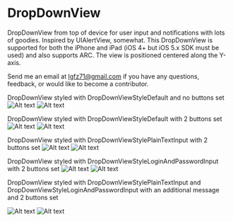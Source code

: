 DropDownView
============

DropDownView from top of device for user input and notifications with lots of goodies. Inspired by UIAlertView, somewhat.
This DropDownView is supported for both the iPhone and iPad (iOS 4+ but iOS 5.x SDK must be used) and also supports ARC. 
The view is positioned centered along the Y-axis.

Send me an email at lgfz71@gmail.com if you have any questions, feedback, or would like to become a contributor.

DropDownView styled with DropDownViewStyleDefault and no buttons set
![Alt text](https://raw.github.com/gfranks/ios_DropDownView/master/Screenshots/DropDownViewScreenStyleDefaultNoButtonsHalf.png)
![Alt text](https://raw.github.com/gfranks/ios_DropDownView/master/Screenshots/DropDownViewScreenStyleDefaultNoButtonsFull.png)

DropDownView styled with DropDownViewStyleDefault with 2 buttons set
![Alt text](https://raw.github.com/gfranks/ios_DropDownView/master/Screenshots/DropDownViewScreenStyleDefaultHalf.png)
![Alt text](https://raw.github.com/gfranks/ios_DropDownView/master/Screenshots/DropDownViewScreenStyleDefaultFull.png)

DropDownView styled with DropDownViewStylePlainTextInput with 2 buttons set
![Alt text](https://raw.github.com/gfranks/ios_DropDownView/master/Screenshots/DropDownViewScreenStyleInputHalf.png)
![Alt text](https://raw.github.com/gfranks/ios_DropDownView/master/Screenshots/DropDownViewScreenStyleInputFull.png)

DropDownView styled with DropDownViewStyleLoginAndPasswordInput with 2 buttons set
![Alt text](https://raw.github.com/gfranks/ios_DropDownView/master/Screenshots/DropDownViewScreenStyleLoginPassInputHalf.png)
![Alt text](https://raw.github.com/gfranks/ios_DropDownView/master/Screenshots/DropDownViewScreenStyleLoginPassInputFull.png)

DropDownView styled with DropDownViewStylePlainTextInput and DropDownViewStyleLoginAndPasswordInput with an additional message and 2 buttons set

![Alt text](https://raw.github.com/gfranks/ios_DropDownView/master/Screenshots/DropDownViewScreenStyleDefaultWithMessageFull.png)
![Alt text](https://raw.github.com/gfranks/ios_DropDownView/master/Screenshots/DropDownViewScreenStyleLoginPassInputWithMessageFull.png)
